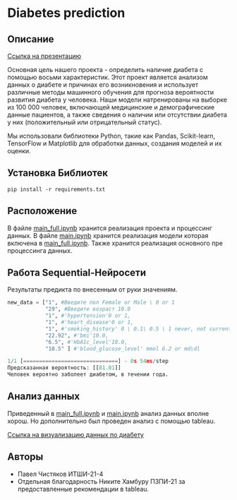 # Diabetes prediction

## Описание

[Ссылка на презентацию](прогнозування_ризику_розвитку_діабету_у_людини.pdf)

Основная цель нашего проекта - определить наличие диабета с помощью восьми характеристик. Этот проект является анализом данных о диабете и причинах его возникновения и использует различные методы машинного обучения для прогноза вероятности развития диабета у человека. Наши модели натренированы на выборке из 100 000 человек, включающей медицинские и демографические данные пациентов, а также сведения о наличии или отсутствии диабета у них (положительный или отрицательный статус).

Мы использовали библиотеки Python, такие как Pandas, Scikit-learn, TensorFlow и Matplotlib для обработки данных, создания моделей и их оценки.
## Установка Библиотек

```
pip install -r requirements.txt
```

## Расположение

В файле [main_full.ipynb](main_full.ipynb) хранится реализация проекта и процессинг данных. В файле [main.ipynb](main.ipynb) хранится реализация модели которая включена в [main_full.ipynb](main_full.ipynb). Также 
хранится реализация основного пре процессинга данных.

## Работа Sequential-Нейросети 
Результаты предикта по внесенным от руки значениям.
```python
new_data = ["1", #Введите пол Female or Male \ 0 or 1
            "29", #Введите возраст 10.0
            "1", #'hypertension'0 or 1,
            "1", #'heart_disease'0 or 1,
            "1", #'smoking_history' 0 \ 0.1\ 0.5 \ 1 never, not current, current, ever
            "22.92", #'bmi'10.0,
            "6.5", #'HbA1c_level'10.0,
            "10.5" ] #'blood_glucose_level' mmol 6.2 or md\dl

1/1 [==============================] - 0s 54ms/step
Предсказанная вероятность: [[81.01]]
Человек вероятно заболеет диабетом, в течении года.
```

## Анализ данных
Приведенный в [main_full.ipynb](main_full.ipynb) и [main.ipynb](main.ipynb) анализ данных вполне хорош. Но дополнительно был 
проведен анализ с помощью tableau.  

[Ссылка на визуализацию данных по диабету](https://public.tableau.com/views/DiabetesSet/Dashboard1?:language=en-US&:display_count=n&:origin=viz_share_link)


## Авторы

- Павел Чистяков ИТШИ-21-4
- Отдельная благодарность Никите Хамбуру ПЗПИ-21 за предоставленные рекомендации в tableau.
